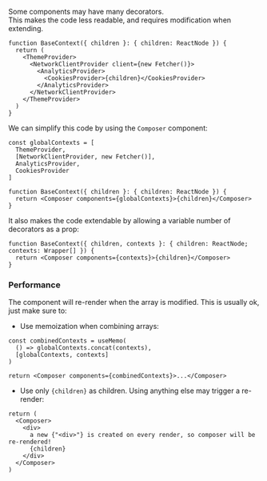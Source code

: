 Some components may have many decorators.  
This makes the code less readable, and requires modification when extending.

```tsx
function BaseContext({ children }: { children: ReactNode }) {
  return (
    <ThemeProvider>
      <NetworkClientProvider client={new Fetcher()}>
        <AnalyticsProvider>
          <CookiesProvider>{children}</CookiesProvider>
        </AnalyticsProvider>
      </NetworkClientProvider>
    </ThemeProvider>
  )
}
```

We can simplify this code by using the `Composer` component:

```tsx
const globalContexts = [
  ThemeProvider,
  [NetworkClientProvider, new Fetcher()],
  AnalyticsProvider,
  CookiesProvider
]

function BaseContext({ children }: { children: ReactNode }) {
  return <Composer components={globalContexts}>{children}</Composer>
}
```

It also makes the code extendable by allowing a variable number of decorators as a prop:

```tsx
function BaseContext({ children, contexts }: { children: ReactNode; contexts: Wrapper[] }) {
  return <Composer components={contexts}>{children}</Composer>
}
```

### Performance

The component will re-render when the array is modified. This is usually ok, just make sure to:

- Use memoization when combining arrays:

```tsx
const combinedContexts = useMemo(
  () => globalContexts.concat(contexts),
  [globalContexts, contexts]
)

return <Composer components={combinedContexts}>...</Composer>
```

- Use only `{children}` as children. Using anything else may trigger a re-render:

```tsx
return (
  <Composer>
    <div>
      a new {"<div>"} is created on every render, so composer will be re-rendered!
      {children}
    </div>
  </Composer>
)
```

